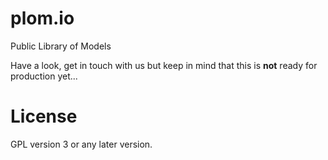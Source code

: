 plom.io
=======

Public Library of Models

Have a look, get in touch with us but keep in mind that this is **not** ready for production yet...

License
=======

GPL version 3 or any later version.
